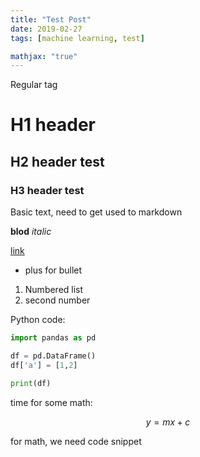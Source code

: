```yaml
---
title: "Test Post"
date: 2019-02-27
tags: [machine learning, test]

mathjax: "true"
---
```


Regular tag

# H1 header

## H2 header test

### H3 header test

Basic text, need to get used to markdown

**blod**
*italic*

[link](www.github.com/adivarma27)


+ plus for bullet


1. Numbered list
2. second number


Python code:
```python
import pandas as pd 

df = pd.DataFrame()
df['a'] = [1,2]

print(df)
```

time for some math:

$$y=mx+c$$


for math, we need code snippet